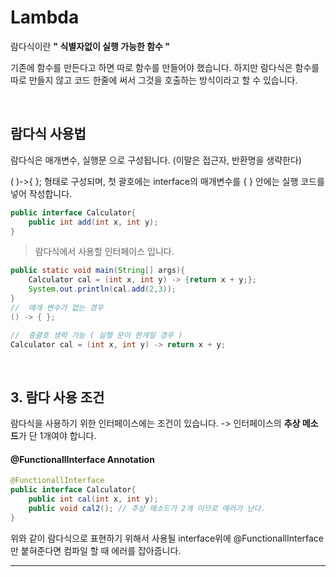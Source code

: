 # Lambda

람다식이란 **" 식별자없이 실행 가능한 함수 "**  

기존에 함수를 만든다고 하면 따로 함수를 만들어야 했습니다. 하지만 람다식은 함수를 따로 만들지 않고 코드 한줄에 써서 그것을 호출하는 방식이라고 할 수 있습니다.  

<br/>

## 람다식 사용법    

람다식은 매개변수, 실행문 으로 구성됩니다.      (이말은 접근자, 반환명을 생략한다)  

( )->{ }; 형태로 구성되며, 첫 괄호에는 interface의 매개변수를 { } 안에는 실행 코드를 넣어 작성합니다. 


```java
public interface Calculator{
    public int add(int x, int y);
}
```
> 람다식에서 사용할 인터페이스 입니다. 

```java
public static void main(String[] args){
    Calculator cal = (int x, int y) -> {return x + y;};
    System.out.println(cal.add(2,3));
}
//  매개 변수가 없는 경우 
() -> { };

//  중괄호 생략 가능 ( 실행 문이 한개일 경우 )
Calculator cal = (int x, int y) -> return x + y;

```
<br/>


## 3. 람다 사용 조건
람다식을 사용하기 위한 인터페이스에는 조건이 있습니다. 
-> 인터페이스의 **추상 메소드**가 단 1개여야 합니다. 


#### @FunctionallInterface Annotation 
```java
@FunctionallInterface 
public interface Calculator{
    public int cal(int x, int y);
    public void cal2(); // 추상 메소드가 2개 이므로 에러가 난다. 
}
```

위와 같이 람다식으로 표현하기 위해서 사용될 interface위에 @FunctionallInterface 만 붙혀준다면 컴파일 할 때 에러를 잡아줍니다. 

---
